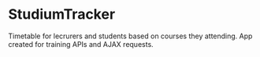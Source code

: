 # StudiumTracker
Timetable for lecrurers and students based on courses they attending. App created for training APIs and AJAX requests.
